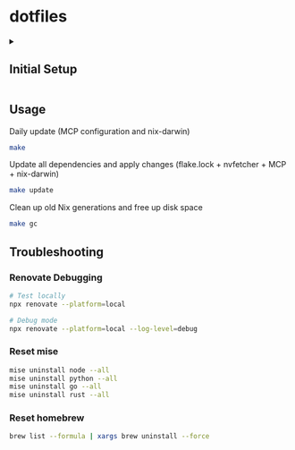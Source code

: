 # dotfiles

<details>
<summary><h2>Initial Setup</h2></summary>

### Setup PC

This config assumes username `shuntaka`. Update if different.

### Installation (macOS)

Xcode Command Line Tools (if not already installed)

```bash
xcode-select --install
```

Run installation script:

```bash
bash <(curl -sSL https://raw.githubusercontent.com/shuntaka9576/dotfiles/main/install.sh)
```

This script will:

- Check for Xcode Command Line Tools (will exit if missing)
- Install Homebrew (if not already installed)
- Install Nix package manager
- Clone this repository to `~/dotfiles` (using nix-shell)
- Set up nix-darwin with home-manager
- Install mise tools

### Post-Installation Setup

After running the installation script, complete the following steps:

1. **Configure Secrets**

   Copy the example secrets file and fill in your actual values:

   ```bash
   cp home-manager/programs/mcp/secrets.jsonnet.example home-manager/programs/mcp/secrets.jsonnet
   # Edit home-manager/programs/mcp/secrets.jsonnet with your actual tokens and credentials
   ```

2. **Neovim Setup**

   ```bash
   nvim
   ```

   Inside Neovim:

   ```nvim
   :Lazy update
   ```

3. **GitHub Authentication**

   ```bash
   gh auth login
   ```

4. **Script Editor Notification Setup**

   Open Script Editor and run the following command to enable notifications:

   ```applescript
   display notification "Hello" with title "Script Editor"
   ```

   Grant permission when prompted.

5. **Install Haskell** (optional)
   ```bash
   curl --proto '=https' --tlsv1.2 -sSf https://get-ghcup.haskell.org | sh
   ghcup tui
   ```

### Manual Application Installation

- Happy Hacking Keyboard.app
- Testcontainers Desktop.app

</details>

## Usage

Daily update (MCP configuration and nix-darwin)

```bash
make
```

Update all dependencies and apply changes (flake.lock + nvfetcher + MCP + nix-darwin)

```bash
make update
```

Clean up old Nix generations and free up disk space

```bash
make gc
```

## Troubleshooting

### Renovate Debugging

```bash
# Test locally
npx renovate --platform=local

# Debug mode
npx renovate --platform=local --log-level=debug
```

### Reset mise

```bash
mise uninstall node --all
mise uninstall python --all
mise uninstall go --all
mise uninstall rust --all
```

### Reset homebrew

```bash
brew list --formula | xargs brew uninstall --force
```
